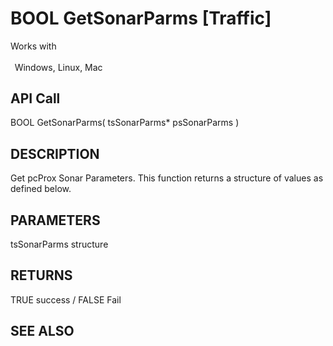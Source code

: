 # BOOL GetSonarParms [Traffic]

Works with <p class="s1" style="padding-top: 2pt;padding-left: 5pt;text-indent: 0pt;text-align: left;"><a name="bookmark84">&zwnj;</a>Windows, Linux, Mac<a name="bookmark85">&zwnj;</a></p>

## API Call
BOOL GetSonarParms( tsSonarParms* psSonarParms )
## DESCRIPTION
Get pcProx Sonar Parameters. This function returns a structure of values as defined below.

## PARAMETERS
tsSonarParms structure

## RETURNS
TRUE success / FALSE Fail

## SEE ALSO

